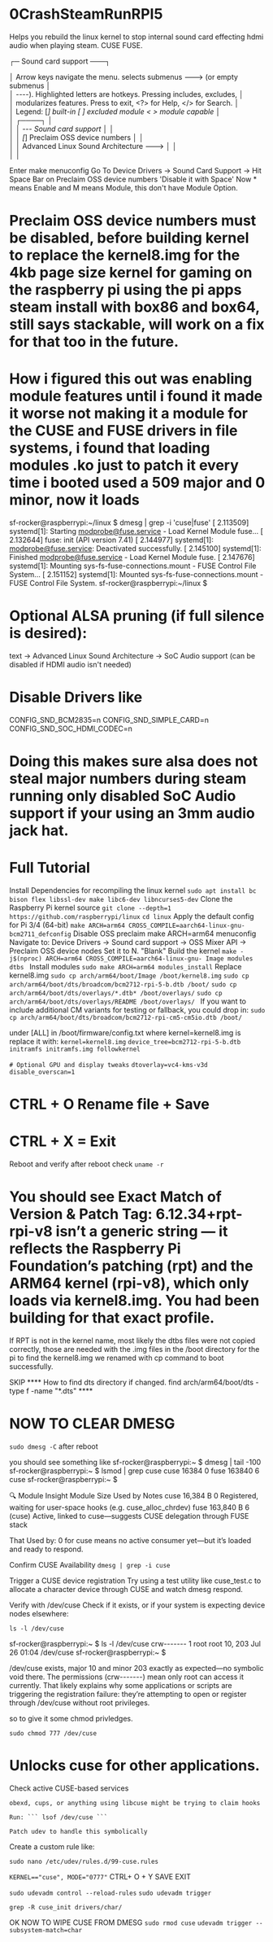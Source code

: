 # 0CrashSteamRunRPI5
Helps you rebuild the linux kernel to stop internal sound card effecting hdmi audio when playing steam. CUSE FUSE.

  ┌─ Sound card support ───┐
  
  │  Arrow keys navigate the menu. 
  <Enter> selects submenus ---> (or empty submenus       │  
  │  ----).  Highlighted letters are hotkeys.
  Pressing <Y> includes, <N> excludes, <M>    │  
  │  modularizes features.
  Press <Esc><Esc> to exit, <?> for Help, </> for Search.        │  
  │  Legend: [*] built-in  [ ] excluded  <M> module  < > module capable                    │  
  │ ┌────┐ │  
  │ │       --- Sound card support                                                       │ │  
  │ │       [*]   Preclaim OSS device numbers                                            │ │  
  │ │       <M>   Advanced Linux Sound Architecture  --->                                │ │  
  │ │

  Enter make menuconfig
Go To Device Drivers -> Sound Card Support -> 
Hit Space Bar on Preclaim OSS device numbers 'Disable it with Space'
Now * means Enable and M means Module, this don't have Module Option.

# Preclaim OSS device numbers must be disabled, before building kernel to replace the kernel8.img for the 4kb page size kernel for gaming on the raspberry pi using the pi apps steam install with box86 and box64, still says stackable, will work on a fix for that too in the future.

# How i figured this out was enabling module features until i found it made it worse not making it a module for the CUSE and FUSE drivers in file systems, i found that loading modules .ko just to patch it every time i booted used a 509 major and 0 minor, now it loads

sf-rocker@raspberrypi:~/linux $ dmesg | grep -i 'cuse\|fuse'
[    2.113509] systemd[1]: Starting modprobe@fuse.service - Load Kernel Module fuse...
[    2.132644] fuse: init (API version 7.41)
[    2.144977] systemd[1]: modprobe@fuse.service: Deactivated successfully.
[    2.145100] systemd[1]: Finished modprobe@fuse.service - Load Kernel Module fuse.
[    2.147676] systemd[1]: Mounting sys-fs-fuse-connections.mount - FUSE Control File System...
[    2.151152] systemd[1]: Mounted sys-fs-fuse-connections.mount - FUSE Control File System.
sf-rocker@raspberrypi:~/linux $ 


# Optional ALSA pruning (if full silence is desired):
text
-> Advanced Linux Sound Architecture
   -> SoC Audio support (can be disabled if HDMI audio isn't needed)

   # Disable Drivers like
   CONFIG_SND_BCM2835=n
CONFIG_SND_SIMPLE_CARD=n
CONFIG_SND_SOC_HDMI_CODEC=n 

# Doing this makes sure alsa does not steal major numbers during steam running only disabled SoC Audio support if your using an 3mm audio jack hat.

# Full Tutorial
Install Dependencies for recompiling the linux kernel
``` sudo apt install bc bison flex libssl-dev make libc6-dev libncurses5-dev ```
Clone the Raspberry Pi kernel source
``` git clone --depth=1 https://github.com/raspberrypi/linux ```
``` cd linux ```
Apply the default config for Pi 3/4 (64-bit)
``` make ARCH=arm64 CROSS_COMPILE=aarch64-linux-gnu- bcm2711_defconfig ```
Disable OSS preclaim
make ARCH=arm64 menuconfig
Navigate to:
Device Drivers → Sound card support → OSS Mixer API → Preclaim OSS device nodes
Set it to N. "Blank"
Build the kernel
```make -j$(nproc) ARCH=arm64 CROSS_COMPILE=aarch64-linux-gnu- Image modules dtbs ```
Install modules
``` sudo make ARCH=arm64 modules_install ```
Replace kernel8.img
``` sudo cp arch/arm64/boot/Image /boot/kernel8.img ```
``` sudo cp arch/arm64/boot/dts/broadcom/bcm2712-rpi-5-b.dtb /boot/ ```
``` sudo cp arch/arm64/boot/dts/overlays/*.dtb* /boot/overlays/ ```
``` sudo cp arch/arm64/boot/dts/overlays/README /boot/overlays/  ```
If you want to include additional CM variants for testing or fallback, you could drop in:
``` sudo cp arch/arm64/boot/dts/broadcom/bcm2712-rpi-cm5-cm5io.dtb /boot/ ```

under [ALL] in /boot/firmware/config.txt where kernel=kernel8.img is replace it with:
``` kernel=kernel8.img ```
``` device_tree=bcm2712-rpi-5-b.dtb ``` 
``` initramfs initramfs.img followkernel ```

``` # Optional GPU and display tweaks ```
``` dtoverlay=vc4-kms-v3d ```
``` disable_overscan=1 ```
# CTRL + O Rename file + Save
# CTRL + X = Exit
Reboot and verify
after reboot check
```uname -r ```


# You should see Exact Match of Version & Patch Tag: 6.12.34+rpt-rpi-v8 isn’t a generic string — it reflects the Raspberry Pi Foundation’s patching (rpt) and the ARM64 kernel (rpi-v8), which only loads via kernel8.img. You had been building for that exact profile.
If RPT is not in the kernel name, most likely the dtbs files were not copied correctly, those are needed with the .img files in the /boot directory for the pi to find the kernel8.img we renamed with cp command to boot successfully.

 SKIP **** How to find dts directory if changed. 
find arch/arm64/boot/dts -type f -name "*.dts" ****


# NOW TO CLEAR DMESG
``` sudo dmesg -C ```
after reboot

you should see something like
sf-rocker@raspberrypi:~ $ dmesg | tail -100
sf-rocker@raspberrypi:~ $ lsmod | grep cuse cuse 16384 0 fuse 163840 6 cuse
sf-rocker@raspberrypi:~ $

🔍 Module Insight
Module	Size	Used by	Notes
cuse	16,384 B	0	Registered, waiting for user-space hooks (e.g. cuse_alloc_chrdev)
fuse	163,840 B	6 (cuse)	Active, linked to cuse—suggests CUSE delegation through FUSE stack

That Used by: 0 for cuse means no active consumer yet—but it’s loaded and ready to respond.

Confirm CUSE Availability
``` dmesg | grep -i cuse ```

Trigger a CUSE device registration Try using a test utility like cuse_test.c to allocate a character device through CUSE and watch dmesg respond.

Verify with /dev/cuse Check if it exists, or if your system is expecting device nodes elsewhere:

``` ls -l /dev/cuse ```

sf-rocker@raspberrypi:~ $ ls -l /dev/cuse crw------- 1 root root 10, 203 Jul 26 01:04 /dev/cuse
sf-rocker@raspberrypi:~ $

 /dev/cuse exists, major 10 and minor 203 exactly as expected—no symbolic void there. The permissions (crw-------) mean only root can access it currently. That likely explains why some applications or scripts are triggering the registration failure: they’re attempting to open or register through /dev/cuse without root privileges.

so to give it some chmod privledges.

``` sudo chmod 777 /dev/cuse ```
# Unlocks cuse for other applications.

 Check active CUSE-based services

    obexd, cups, or anything using libcuse might be trying to claim hooks

    Run: ``` lsof /dev/cuse ```

    Patch udev to handle this symbolically

Create a custom rule like:

``` sudo nano /etc/udev/rules.d/99-cuse.rules ```

``` KERNEL=="cuse", MODE="0777" ```
CTRL+ O + Y SAVE EXIT

``` sudo udevadm control --reload-rules ```
``` sudo udevadm trigger ```

``` grep -R cuse_init drivers/char/ ```

OK NOW TO WIPE CUSE FROM DMESG
``` sudo rmod cuse ```
``` udevadm trigger --subsystem-match=char ```





   

   














